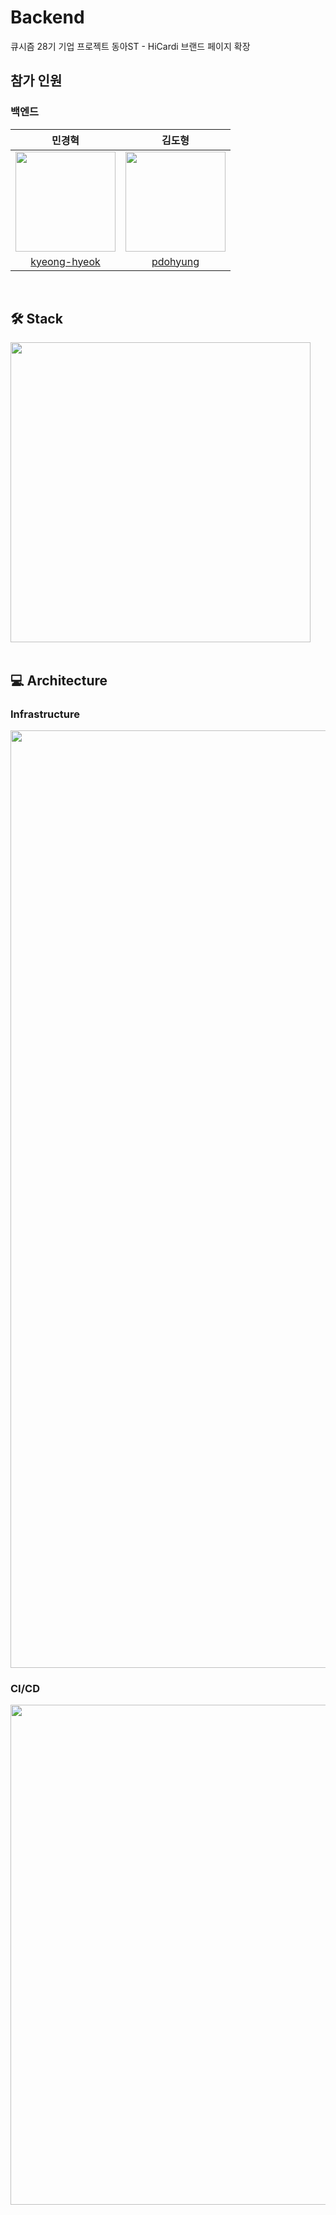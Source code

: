 # Backend
큐시즘 28기 기업 프로젝트 동아ST - HiCardi 브랜드 페이지 확장
<br>

## 참가 인원
### 백엔드
|민경혁|김도형|
|:------:|:------:|
| <img width="160px" src="https://avatars.githubusercontent.com/u/80199502?v=4"/> | <img width="160px" src="https://avatars.githubusercontent.com/u/58456758?v=4"/> | 
|[kyeong-hyeok](https://github.com/kyeong-hyeok)|[pdohyung](https://github.com/pdohyung)|
<br>

## 🛠️ Stack
<img src="https://github.com/DONGA-ST-A/Backend/assets/80199502/b3b0b68c-1c95-4253-81a4-4e9d58974e6c"  width="480">
<br>
<br>

## 💻 Architecture
### Infrastructure
<img src="https://github.com/DONGA-ST-A/Backend/assets/80199502/e1301f1d-64af-4523-9824-edaad409a62f"  width="1500">

### CI/CD
<img src="https://github.com/DONGA-ST-A/Backend/assets/80199502/48b4c654-85f0-4b85-b248-e255b4ac98a3"  width="800">

